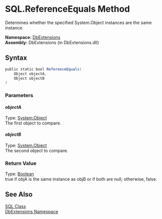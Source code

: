 SQL.ReferenceEquals Method
==========================
Determines whether the specified System.Object instances are the same instance.

**Namespace:** [DbExtensions][1]  
**Assembly:** DbExtensions (in DbExtensions.dll)

Syntax
------

```csharp
public static bool ReferenceEquals(
	Object objectA,
	Object objectB
)
```

### Parameters

#### *objectA*
Type: [System.Object][2]  
The first object to compare.

#### *objectB*
Type: [System.Object][2]  
The second object to compare.

### Return Value
Type: [Boolean][3]  
true if objA is the same instance as objB or if both are null; otherwise, false.

See Also
--------
[SQL Class][4]  
[DbExtensions Namespace][1]  

[1]: ../README.md
[2]: http://msdn.microsoft.com/en-us/library/e5kfa45b
[3]: http://msdn.microsoft.com/en-us/library/a28wyd50
[4]: README.md